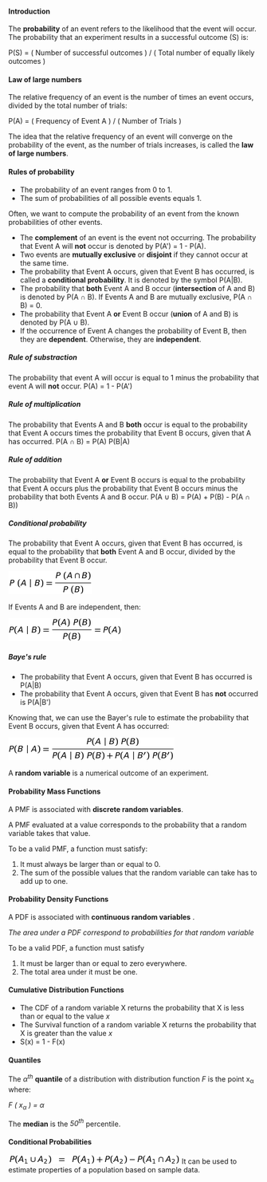 
#### Introduction

The **probability** of an event refers to the likelihood that the event will occur. 
The probability that an experiment results in a successful outcome (S) is:

P(S) = ( Number of successful outcomes ) / ( Total number of equally likely outcomes )



#### Law of large numbers

The relative frequency of an event is the number of times an event occurs, divided by the total number of trials:

P(A) = ( Frequency of Event A ) / ( Number of Trials )

The idea that the relative frequency of an event will converge on the probability of the event, 
as the number of trials increases, is called the **law of large numbers**.



#### Rules of probability

+ The probability of an event ranges from 0 to 1.
+ The sum of probabilities of all possible events equals 1.

Often, we want to compute the probability of an event from the known probabilities of other events. 

+ The **complement** of an event is the event not occurring. The probability that Event A will **not** occur is denoted by P(A') = 1 - P(A).
+ Two events are **mutually exclusive** or **disjoint** if they cannot occur at the same time.
+ The probability that Event A occurs, given that Event B has occurred, is called a **conditional probability**. It is denoted by the symbol P(A|B).
+ The probability that **both** Event A and B occur (**intersection** of A and B) is denoted by P(A ∩ B). If Events A and B are mutually exclusive, P(A ∩ B) = 0.
+ The probability that Event A **or** Event B occur (**union** of A and B) is denoted by P(A ∪ B).
+ If the occurrence of Event A changes the probability of Event B, then they are **dependent**. Otherwise, they are **independent**.


##### Rule of substraction

The probability that event A will occur is equal to 1 minus the probability that event A will **not** occur.
P(A) = 1 - P(A')


##### Rule of multiplication

The probability that Events A and B **both** occur is equal to the probability that Event A occurs times the probability that Event B occurs, given that A has occurred.
P(A ∩ B) = P(A) P(B|A)


##### Rule of addition

The probability that Event A **or** Event B occurs is equal to the probability that Event A occurs 
plus the probability that Event B occurs minus the probability that both Events A and B occur.
P(A ∪ B) = P(A) + P(B) - P(A ∩ B))


##### Conditional probability

The probability that Event A occurs, given that Event B has occurred, is equal to the probability that **both** Event A and B occur, 
divided by the probability that Event B occur.

![pAgivenB](equations/pAgivenB.png?raw=true)


If Events A and B are independent, then:

![pAgivenBindep](equations/pAgivenBindep.png?raw=true)


##### Baye's rule

+ The probability that Event A occurs, given that Event B has occurred is P(A|B)
+ The probability that Event A occurs, given that Event B has **not** occurred is P(A|B')

Knowing that, we can use the Bayer's rule to estimate the probability that Event B occurs, given that Event A has occurred:

![pBayer](equations/pBayer.png?raw=true)


A **random variable** is a numerical outcome of an experiment. 

#### Probability Mass Functions

A PMF is associated with **discrete random variables**.

A PMF evaluated at a value corresponds to the
probability that a random variable takes that value. 

To be a valid PMF, a function must satisfy:

  1. It must always be larger than or equal to 0.
  2. The sum of the possible values that the random variable can take has to add up to one.

	
	
#### Probability Density Functions

A PDF is associated with **continuous random variables** .

*The area under a PDF correspond to probabilities for that random variable*

To be a valid PDF, a function must satisfy

1. It must be larger than or equal to zero everywhere.
2. The total area under it must be one.



#### Cumulative Distribution Functions

+ The CDF of a random variable X returns the probability that X is less than or equal to the value $x$
+ The Survival function of a random variable X returns the probability that X is greater than the value $x$
+ S(x) = 1 - F(x)



#### Quantiles

The  _&#945;<sup>th</sup>_ **quantile** of a distribution with distribution function _F_ is the point x<sub>&#945;</sub> where:

_F ( x<sub>&#945;</sub> ) = &#945;_

The **median** is the _50<sup>th</sup>_ percentile.



#### Conditional Probabilities

![pAuB](equations/pAuB.png?raw=true)
It can be used to estimate properties of a population based on sample data.
